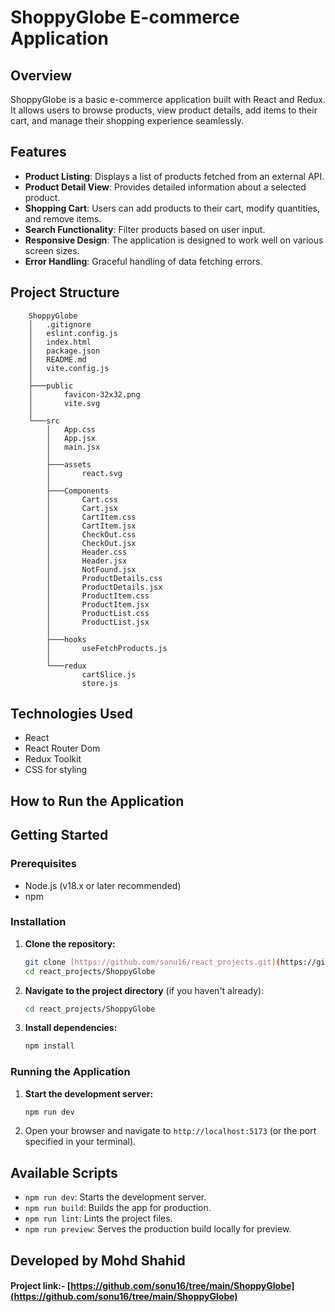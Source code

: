 # ShoppyGlobe E-commerce Application

## Overview
ShoppyGlobe is a basic e-commerce application built with React and Redux. It allows users to browse products, view product details, add items to their cart, and manage their shopping experience seamlessly.

## Features
- **Product Listing**: Displays a list of products fetched from an external API.
- **Product Detail View**: Provides detailed information about a selected product.
- **Shopping Cart**: Users can add products to their cart, modify quantities, and remove items.
- **Search Functionality**: Filter products based on user input.
- **Responsive Design**: The application is designed to work well on various screen sizes.
- **Error Handling**: Graceful handling of data fetching errors.

## Project Structure
```
    ShoppyGlobe
    │   .gitignore
    │   eslint.config.js
    │   index.html
    │   package.json
    │   README.md
    │   vite.config.js
    │   
    ├───public
    │       favicon-32x32.png
    │       vite.svg
    │
    └───src
        │   App.css
        │   App.jsx
        │   main.jsx
        │
        ├───assets
        │       react.svg
        │       
        ├───Components
        │       Cart.css
        │       Cart.jsx
        │       CartItem.css
        │       CartItem.jsx
        │       CheckOut.css
        │       CheckOut.jsx
        │       Header.css
        │       Header.jsx
        │       NotFound.jsx
        │       ProductDetails.css
        │       ProductDetails.jsx
        │       ProductItem.css
        │       ProductItem.jsx
        │       ProductList.css
        │       ProductList.jsx
        │
        ├───hooks
        │       useFetchProducts.js
        │       
        └───redux
                cartSlice.js
                store.js
```

## Technologies Used

* React
* React Router Dom
* Redux Toolkit
* CSS for styling

## How to Run the Application

## Getting Started

### Prerequisites

- Node.js (v18.x or later recommended)
- npm

### Installation

1.  **Clone the repository:**
    ```bash
    git clone [https://github.com/sonu16/react_projects.git](https://github.com/sonu16/react_projects.git)
    cd react_projects/ShoppyGlobe
    ```

2.  **Navigate to the project directory** (if you haven't already):
    ```bash
    cd react_projects/ShoppyGlobe
    ```

3.  **Install dependencies:**
    ```bash
    npm install
    ```

### Running the Application

1.  **Start the development server:**
    ```bash
    npm run dev
    ```

2.  Open your browser and navigate to `http://localhost:5173` (or the port specified in your terminal).

## Available Scripts

- `npm run dev`: Starts the development server.
- `npm run build`: Builds the app for production.
- `npm run lint`: Lints the project files.
- `npm run preview`: Serves the production build locally for preview.

## Developed by Mohd Shahid

#### Project link:- [https://github.com/sonu16/tree/main/ShoppyGlobe](https://github.com/sonu16/tree/main/ShoppyGlobe)

